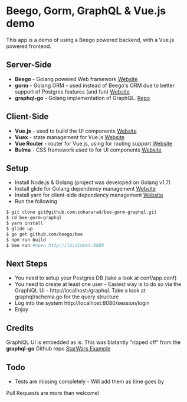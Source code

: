 # Beego, Gorm, GraphQL & Vue.js demo

This app is a demo of using a Beego powered backend, with a Vue.js powered frontend.

## Server-Side

* **Beego** - Golang powered Web framework [Website](https://beego.me/)
* **gorm** - Golang ORM - used instead of Beego's ORM due to better support of Postgres features (and fun) [Website](http://jinzhu.me/gorm)
* **graphql-go** - Golang implementation of GraphQL. [Repo](https://github.com/neelance/graphql-go)

## Client-Side

* **Vue.js** - used to build the UI components [Website](http://vuejs.org/)
* **Vuex** - state management for Vue.js [Website](http://vuex.vuejs.org/)
* **Vue Router** - router for Vue.js, using for routing support [Website](http://router.vuejs.org/)
* **Bulma** - CSS framework used to for UI components [Website](http://bulma.io/)

## Setup

* Install Node.js & Golang (project was developed on Golang v1.7)
* Install glide for Golang dependency management [Website](https://glide.sh/)
* Install yarn for client-side dependency management [Website](https://yarnpkg.com/)
* Run the following

```bash
$ git clone git@github.com:zohararad/bee-gorm-graphql.git
$ cd bee-gorm-graphql
$ yarn install
$ glide up
$ go get github.com/beego/bee
$ npm run build
$ bee run #open http://localhost:8080
```

## Next Steps

* You need to setup your Postgres DB (take a look at conf/app.conf)
* You need to create at least one user - Easiest way is to do so via the GraphiQL UI - http://localhost:/graphql. Take a look at graphql/schema.go for the query structure
* Log into the system http://localhost:8080/session/login
* Enjoy

## Credits

GraphiQL UI is embedded as is. This was blatantly "ripped off" from the **graphql-go** Github repo [StarWars Example](https://github.com/neelance/graphql-go/blob/master/example/starwars/server/server.go)

## Todo

* Tests are missing completely - Will add them as time goes by

Pull Requests are more than welcome!